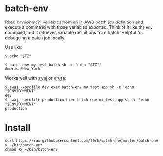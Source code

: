 batch-env
==========

Read environment variables from an in-AWS batch job definition and execute a
command with those variables exported. Think of it like the `env` command, but
it retrieves variable definitions from batch. Helpful for debugging a batch job
locally.

Use like:

```!sh
$ echo "$TZ"

$ batch-env my_test_batch sh -c 'echo "$TZ"'
America/New_York
```

Works well with [swaj](https://github.com/f0rk/swaj) or [eruza](https://github.com/f0rk/eruza):
```!sh
$ swaj --profile dev exec batch-env my_test_app sh -c 'echo "$ENVIRONMENT"'
dev
$ swaj --profile production exec batch-env my_test_app sh -c 'echo "$ENVIRONMENT"'
production
```

Install
=======

```!sh
curl https://raw.githubusercontent.com/f0rk/batch-env/master/batch-env > ~/bin/batch-env
chmod +x ~/bin/batch-env
```
